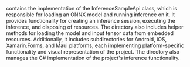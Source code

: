 contains the implementation of the InferenceSampleApi class, which is responsible for loading an ONNX model and running inference on it. It provides functionality for creating an inference session, executing the inference, and disposing of resources. The directory also includes helper methods for loading the model and input tensor data from embedded resources. Additionally, it includes subdirectories for Android, iOS, Xamarin.Forms, and Maui platforms, each implementing platform-specific functionality and visual representation of the project. The directory also manages the C# implementation of the project's inference functionality.